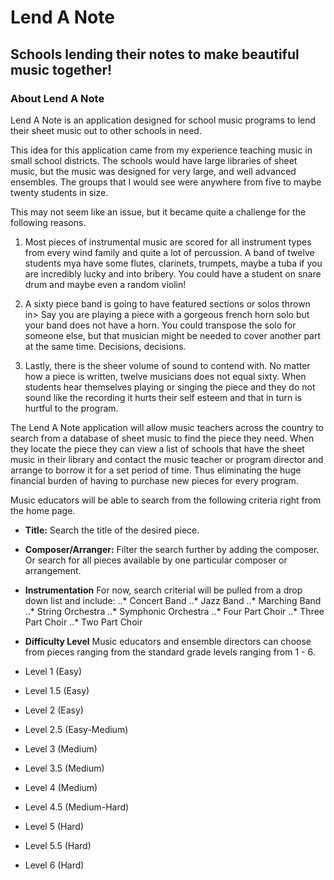 # Lend A Note
## Schools lending their notes to make beautiful music together!

### About Lend A Note
Lend A Note is an application designed for school music programs to lend their sheet music out to other schools in need. 

This idea for this application came from my experience teaching music in small school districts. The schools would have large libraries of sheet music, but the music was designed for very large, and well advanced ensembles. The groups that I would see were anywhere from five to maybe twenty students in size.

This may not seem like an issue, but it became quite a challenge for the following reasons.

1. Most pieces of instrumental music are scored for all instrument types from every wind family and quite a lot of percussion. A band of twelve students mya have some flutes, clarinets, trumpets, maybe a tuba if you are incredibly lucky and into bribery. You could have a student on snare drum and maybe even a random violin! 

2. A sixty piece band is going to have featured sections or solos thrown in> Say you are playing a piece with a gorgeous french horn solo but your band does not have a horn. You could transpose the solo for someone else, but that musician might be needed to cover another part at the same time. Decisions, decisions.

3. Lastly, there is the sheer volume of sound to contend with. No matter how a piece is written, twelve musicians does not equal sixty. When students hear themselves playing or singing the piece and they do not sound like the recording it hurts their self esteem and that in turn is hurtful to the program.

The Lend A Note application will allow music teachers across the country to search from a database of sheet music to find the piece they need. When they locate the piece they can view a list of schools that have the sheet music in their library and contact the music teacher or program director and arrange to borrow it for a set period of time. Thus eliminating the huge financial burden of having to purchase new pieces for every program.

Music educators will be able to search from the following criteria right from the home page.

- **Title:** Search the title of the desired piece.

- **Composer/Arranger:** Filter the search further by adding the composer. Or search for all pieces available by one particular composer or arrangement.

- **Instrumentation** For now, search criterial will be pulled from a drop down list and include:
..* Concert Band
..* Jazz Band
..* Marching Band
..* String Orchestra
..* Symphonic Orchestra
..* Four Part Choir
..* Three Part Choir
..* Two Part Choir

- **Difficulty Level** Music educators and ensemble directors can choose from pieces ranging from the standard grade levels ranging from 1 - 6.

- Level 1 (Easy)
- Level 1.5 (Easy)
- Level 2 (Easy)
- Level 2.5 (Easy-Medium)
- Level 3 (Medium)
- Level 3.5 (Medium)
- Level 4 (Medium)
- Level 4.5 (Medium-Hard)
- Level 5 (Hard)
- Level 5.5 (Hard)
- Level 6 (Hard)
 